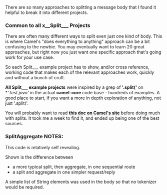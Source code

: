 There are so many approaches to splitting a message body that I found it helpful to break it into different projects.

### Common to all x__Split___ Projects

There are often many different ways to split even just one kind of body. This is where Camel's "does everything to anything" approach can be a bit confusing to the newbie. You may eventually want to learn 20 great approaches, but right now you just want one specific approach that's going work for your use case.

So each Split___ example project has to show, and/or cross reference, working code that makes each of the relevant approaches work, quickly and without a bunch of cruft.

**All Split___ example projects** were inspired by a grep of **'.split('** on **'*Test.java'** in the actual **camel-core** code base - hundreds of examples. A good place to start, if you want a more in depth exploration of anything, not just '.split('.

You will probably want to read [**this doc on Camel's site**](http://camel.apache.org/splitter.html) before doing much with splits. It took me a week to find it, and ended up being one of the best sources.

### SplitAggregate NOTES:

This code is relatively self revealing.

Shown is the difference between 

 * a more typical split, then aggregate, in one sequential route
 * a split and aggregate in one simpler request/reply
 
A simple list of String elements was used in the body so that no tokenizer would be required.
